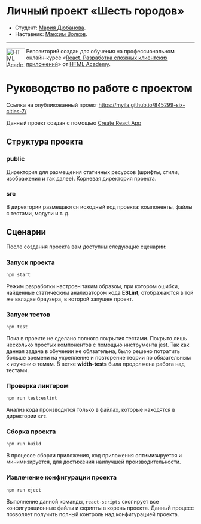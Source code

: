 # Личный проект «Шесть городов»

* Студент: [Мария Дюбанова](https://up.htmlacademy.ru/react/7/user/845299).
* Наставник: [Максим Волков](https://up.htmlacademy.ru/react/7/user/1508839).

---

<a href="https://htmlacademy.ru/intensive/react"><img align="left" width="50" height="50" title="HTML Academy" src="https://up.htmlacademy.ru/static/img/intensive/react/logo-for-github.png"></a>

Репозиторий создан для обучения на профессиональном онлайн‑курсе «[React. Разработка сложных клиентских приложений](https://htmlacademy.ru/intensive/react)» от [HTML Academy](https://htmlacademy.ru).

# Руководство по работе с проектом

Ссылка на опубликованный проект https://myila.github.io/845299-six-cities-7/

Данный проект создан с помощью [Create React App](https://github.com/facebook/create-react-app)

## Структура проекта

### public

Директория для размещения статичных ресурсов (шрифты, стили, изображения и так далее). Корневая директория проекта.

### src

В директории размещаются исходный код проекта: компоненты, файлы с тестами, модули и т. д.

## Сценарии

После создания проекта вам доступны следующие сценарии:

### Запуск проекта

```bash
npm start
```

Режим разработки настроен таким образом, при котором ошибки, найденные статическим анализатором кода **ESLint**, отображаются в той же вкладке браузера, в которой запущен проект.

### Запуск тестов

```bash
npm test
```

Пока в проекте не сделано полного покрытия тестами. Покрыто лишь несколько простых компонентов с помощью инструмента jest. Так как данная задача в обучении не обязательна, было решено потратить больше времени на укрепление и повторение теории по обязательным к изучению темам. В ветке **width-tests** была продолжена работа над тестами.

### Проверка линтером

```bash
npm run test:eslint
```

Анализ кода производится только в файлах, которые находятся в директории `src`.

### Сборка проекта

```bash
npm run build
```

В процессе сборки приложения, код приложения оптимизируется и минимизируется, для достижения наилучшей производительности.

### Извлечение конфигурации проекта

```bash
npm run eject
```

Выполнение данной команды, `react-scripts` скопирует все конфигурационные файлы и скрипты в корень проекта. Данный процесс позволяет получить полный контроль над конфигурацией проекта.
